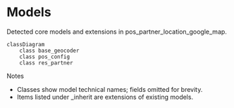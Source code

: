 # Models

Detected core models and extensions in pos_partner_location_google_map.

```mermaid
classDiagram
    class base_geocoder
    class pos_config
    class res_partner
```

Notes
- Classes show model technical names; fields omitted for brevity.
- Items listed under _inherit are extensions of existing models.
